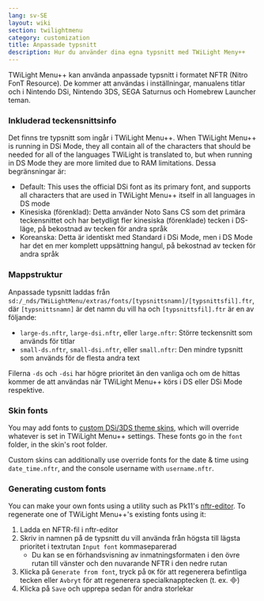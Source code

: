 ```yaml
---
lang: sv-SE
layout: wiki
section: twilightmenu
category: customization
title: Anpassade typsnitt
description: Hur du använder dina egna typsnitt med TWiLight Meny++
---
```


TWiLight Menu++ kan använda anpassade typsnitt i formatet NFTR (Nitro FonT Resource). De kommer att användas i inställningar, manualens titlar och i Nintendo DSi, Nintendo 3DS, SEGA Saturnus och Homebrew Launcher teman.

### Inkluderad teckensnittsinfo
Det finns tre typsnitt som ingår i TWiLight Menu++. When TWiLight Menu++ is running in DSi Mode, they all contain all of the characters that should be needed for all of the languages TWiLight is translated to, but when running in DS Mode they are more limited due to RAM limitations. Dessa begränsningar är:
- Default: This uses the official DSi font as its primary font, and supports all characters that are used in TWiLight Menu++ itself in all languages in DS mode
- Kinesiska (förenklad): Detta använder Noto Sans CS som det primära teckensnittet och har betydligt fler kinesiska (förenklade) tecken i DS-läge, på bekostnad av tecken för andra språk
- Koreanska: Detta är identiskt med Standard i DSi Mode, men i DS Mode har det en mer komplett uppsättning hangul, på bekostnad av tecken för andra språk

### Mappstruktur
Anpassade typsnitt laddas från `sd:/_nds/TWiLightMenu/extras/fonts/[typsnittsnamn]/[typsnittsfil].ftr`, där `[typsnittsnamn]` är det namn du vill ha och `[typsnittsfil].ftr` är en av följande:
- `large-ds.nftr`, `large-dsi.nftr`, eller `large.nftr`: Större teckensnitt som används för titlar
- `small-ds.nftr`, `small-dsi.nftr`, eller `small.nftr`: Den mindre typsnitt som används för de flesta andra text

Filerna `-ds` och `-dsi` har högre prioritet än den vanliga och om de hittas kommer de att användas när TWiLight Menu++ körs i DS eller DSi Mode respektive.

### Skin fonts
You may add fonts to [custom DSi/3DS theme skins](custom-dsi-3ds-skins), which will override whatever is set in TWiLight Menu++ settings. These fonts go in the `font` folder, in the skin's root folder.

Custom skins can additionally use override fonts for the date & time using `date_time.nftr`, and the console username with `username.nftr`.

### Generating custom fonts
You can make your own fonts using a utility such as Pk11's [nftr-editor](https://pk11.us/nftr-editor/). To regenerate one of TWiLight Menu++'s existing fonts using it:
1. Ladda en NFTR-fil i nftr-editor
1. Skriv in namnen på de typsnitt du vill använda från högsta till lägsta prioritet i textrutan `Input font` kommaseparerad
   - Du kan se en förhandsvisning av inmatningsformaten i den övre rutan till vänster och den nuvarande NFTR i den nedre rutan
1. Klicka på `Generate from font`, tryck på `OK` för att regenerera befintliga tecken eller `Avbryt` för att regenerera specialknapptecken (t. ex. &#xE000;)
1. Klicka på `Save` och upprepa sedan för andra storlekar
